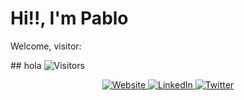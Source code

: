 # Hi!!, I'm Pablo  
<p align="left">
  Welcome, visitor: <img alt="" src="https://visitor-badge.laobi.icu/badge?page_id=pabllopf">
</p>
## hola

<img alt="Visitors" src="https://visitor-badge.laobi.icu/badge?page_id=pabllopf">

<!-- CONTACT -->
<p align="center">
  <a href="https://www.pabllopf.tk/">
    <img alt="Website" src="https://img.shields.io/badge/Website-pabllopf.tk-blue?style=flat&logo=google-chrome">
  </a>
  <a href="https://www.linkedin.com/in/pablo-perdomo-385a0b18a/">
    <img alt="LinkedIn" src="https://img.shields.io/badge/LinkedIN-pabllopf-blue?style=flat&logo=linkedin">
  </a>
  <a href="https://twitter.com/pabllopf">
    <img alt="Twitter" src="https://img.shields.io/badge/Twitter-pabllopf-blue?style=flat&logo=twitter">
  </a>
</p>
